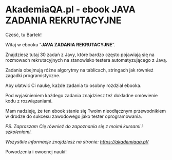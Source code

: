 # AkademiaQA.pl - ebook JAVA ZADANIA REKRUTACYJNE

Cześć, tu Bartek!

Witaj w ebooku “**JAVA ZADANIA REKRUTACYJNE**”.

Znajdziesz tutaj 30 zadań z Javy, które bardzo często pojawiają się na rozmowach rekrutacyjnych na stanowisko testera automatyzującego z Javą. 

Zadania obejmują różne algorytmy na tablicach, stringach jak również zagadki programistyczne.

Aby ułatwić Ci naukę, każde zadania to osobny rozdział ebooka.

Pod wyjaśnieniem każdego zadania znajdziesz też dokładne omówienie kodu z rozwiązaniami.

Mam nadzieję, że ten ebook stanie się Twoim nieodłącznym przewodnikiem w drodze do sukcesu zawodowego jako tester oprogramowania. 

*PS. Zapraszam Cię również do zapoznania się z moimi kursami i szkoleniami.*

*Wszystkie informacje znajdziesz na stronie: https://akademiaqa.pl/*

Powodzenia i owocnej nauki!
